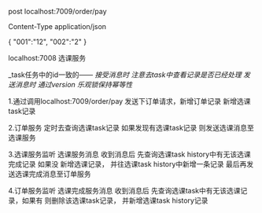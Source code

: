
post localhost:7009/order/pay 

Content-Type  application/json

{
    "001":"12",
    "002":"2"
}


localhost:7008  选课服务

_task任务中的id一致的——
_接受消息时 注意去task中查看记录是否已经处理_
_发送消息时 通过version 乐观锁保持幂等性_

1.通过调用localhost:7009/order/pay  发送下订单请求，新增订单记录 新增选课task记录

2.订单服务 定时去查询选课task记录 如果发现有选课task记录 则发送选课消息至选课服务


3.选课服务监听 选课服务消息 收到消息后 先查询选课task history中有无该选课完成记录 如果没 新增选课记录，
并往选课task history中新增一条记录 最后再发送选课完成消息至订单服务

4.订单服务监听 选课完成服务消息 收到消息后 先查询选课task中有无该选课记录，如果有 则删除该选课task记录，
并新增选课task history记录

